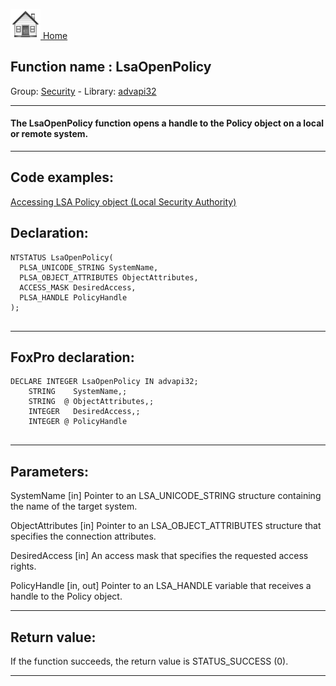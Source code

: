 [<img src="../../images/home.png"> Home ](https://github.com/VFPX/Win32API)  

## Function name : LsaOpenPolicy
Group: [Security](../../functions_group.md#Security)  -  Library: [advapi32](../../Libraries.md#advapi32)  
***  


#### The LsaOpenPolicy function opens a handle to the Policy object on a local or remote system.
***  


## Code examples:
[Accessing LSA Policy object (Local Security Authority)](../../samples/sample_427.md)  

## Declaration:
```foxpro  
NTSTATUS LsaOpenPolicy(
  PLSA_UNICODE_STRING SystemName,
  PLSA_OBJECT_ATTRIBUTES ObjectAttributes,
  ACCESS_MASK DesiredAccess,
  PLSA_HANDLE PolicyHandle
);
  
```  
***  


## FoxPro declaration:
```foxpro  
DECLARE INTEGER LsaOpenPolicy IN advapi32;
	STRING    SystemName,;
	STRING  @ ObjectAttributes,;
	INTEGER   DesiredAccess,;
	INTEGER @ PolicyHandle
  
```  
***  


## Parameters:
SystemName 
[in] Pointer to an LSA_UNICODE_STRING structure containing the name of the target system.

ObjectAttributes 
[in] Pointer to an LSA_OBJECT_ATTRIBUTES structure that specifies the connection attributes.

DesiredAccess 
[in] An access mask that specifies the requested access rights.

PolicyHandle 
[in, out] Pointer to an LSA_HANDLE variable that receives a handle to the Policy object.  
***  


## Return value:
If the function succeeds, the return value is STATUS_SUCCESS (0).  
***  

